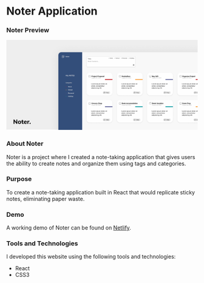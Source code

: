 # Noter Application

### Noter Preview

![Noter Application](https://github.com/rachelleagarcia/noter_app/blob/master/public/images/Noter.png?raw=true 'Noter Application Preview')

### About Noter

Noter is a project where I created a note-taking application that gives users the ability to create notes and organize them using tags and categories.

### Purpose

To create a note-taking application built in React that would replicate sticky notes, eliminating paper waste.

### Demo

A working demo of Noter can be found on [Netlify](https://noter-app.netlify.app/).

### Tools and Technologies

I developed this website using the following tools and technologies:

- React
- CSS3
